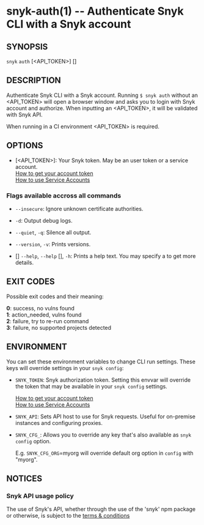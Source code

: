 # snyk-auth(1) -- Authenticate Snyk CLI with a Snyk account

## SYNOPSIS

`snyk` `auth` \[<API_TOKEN>\] \[<OPTIONS>\]

## DESCRIPTION

Authenticate Snyk CLI with a Snyk account. Running `$ snyk auth` without an <API_TOKEN> will open a browser window and asks you to login with Snyk account and authorize. When inputting an <API_TOKEN>, it will be validated with Snyk API.

When running in a CI environment <API_TOKEN> is required.

## OPTIONS

- \[<API_TOKEN>\]:
  Your Snyk token. May be an user token or a service account.<br />
  [How to get your account token](https://snyk.co/ucT6J)<br />
  [How to use Service Accounts](https://snyk.co/ucT6L)<br />




### Flags available accross all commands

- `--insecure`:
  Ignore unknown certificate authorities.

- `-d`:
  Output debug logs.

- `--quiet`, `-q`:
  Silence all output.

- `--version`, `-v`:
  Prints versions.

- \[<COMMAND>\] `--help`, `--help` \[<COMMAND>\], `-h`:
  Prints a help text. You may specify a <COMMAND> to get more details.




## EXIT CODES

Possible exit codes and their meaning:

**0**: success, no vulns found<br />
**1**: action_needed, vulns found<br />
**2**: failure, try to re-run command<br />
**3**: failure, no supported projects detected<br />


## ENVIRONMENT

You can set these environment variables to change CLI run settings. These keys will override settings in your `snyk config`:

- `SNYK_TOKEN`:
  Snyk authorization token. Setting this envvar will override the token that may be available in your `snyk config` settings.

  [How to get your account token](https://snyk.co/ucT6J)<br />
  [How to use Service Accounts](https://snyk.co/ucT6L)<br />

- `SNYK_API`:
  Sets API host to use for Snyk requests. Useful for on-premise instances and configuring proxies.

- `SNYK_CFG_`<KEY>:
  Allows you to override any key that's also available as `snyk config` option.

  E.g. `SNYK_CFG_ORG`=myorg will override default org option in `config` with "myorg".


## NOTICES

### Snyk API usage policy

The use of Snyk's API, whether through the use of the 'snyk' npm package or otherwise, is subject to the [terms & conditions](https://snyk.co/ucT6N)

